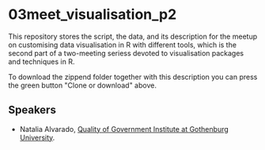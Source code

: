 # 03meet_visualisation_p2

This repository stores the script, the data, and its description for the meetup on customising data visualisation in R with different tools, which is the second part of a two-meeting seriess devoted to visualisation packages and techniques in R.

To download the zippend folder together with this description you can press the green button "Clone or download" above.

## Speakers

* Natalia Alvarado, [Quality of Government Institute at Gothenburg University](https://pol.gu.se/english/about-us/staff/?languageId=100001&disableRedirect=true&returnUrl=http%3A%2F%2Fpol.gu.se%2Fom%2Fpersonal%2F%3FuserId%3Dxalvna&userId=xalvna).
